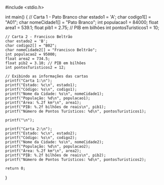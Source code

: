 #include <stdio.h>

int main() {
    // Carta 1 - Pato Branco
    char estado1 = 'A';
    char codigo1[] = "A01";
    char nomeCidade1[] = "Pato Branco";
    int populacao1 = 84000;
    float area1 = 539.1;
    float pib1 = 2.75; // PIB em bilhões
    int pontosTuristicos1 = 10;

    // Carta 2 - Francisco Beltrão
    char estado2 = 'B';
    char codigo2[] = "B02";
    char nomeCidade2[] = "Francisco Beltrão";
    int populacao2 = 95000;
    float area2 = 734.5;
    float pib2 = 3.10; // PIB em bilhões
    int pontosTuristicos2 = 12;

    // Exibindo as informações das cartas
    printf("Carta 1:\n");
    printf("Estado: %c\n", estado1);
    printf("Código: %s\n", codigo1);
    printf("Nome da Cidade: %s\n", nomeCidade1);
    printf("População: %d\n", populacao1);
    printf("Área: %.2f km²\n", area1);
    printf("PIB: %.2f bilhões de reais\n", pib1);
    printf("Número de Pontos Turísticos: %d\n", pontosTuristicos1);

    printf("\n");

    printf("Carta 2:\n");
    printf("Estado: %c\n", estado2);
    printf("Código: %s\n", codigo2);
    printf("Nome da Cidade: %s\n", nomeCidade2);
    printf("População: %d\n", populacao2);
    printf("Área: %.2f km²\n", area2);
    printf("PIB: %.2f bilhões de reais\n", pib2);
    printf("Número de Pontos Turísticos: %d\n", pontosTuristicos2);

    return 0;
}
